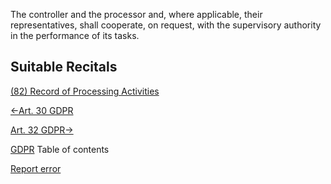 
The controller and the processor and, where applicable, their representatives, shall cooperate, on request, with the supervisory authority in the performance of its tasks.



## Suitable Recitals



[(82) Record of Processing Activities](https://gdpr-info.eu/recitals/no-82/)




[←Art. 30 GDPR](https://gdpr-info.eu/art-30-gdpr/ "Art. 30 GDPR - Records of processing activities")


[Art. 32 GDPR→](https://gdpr-info.eu/art-32-gdpr/ "Art. 32 GDPR - Security of processing")



[GDPR](https://gdpr-info.eu)
Table of contents


[Report error](https://gdpr-info.eu/gf/?TB_iframe=true&height=306 "Your message")

